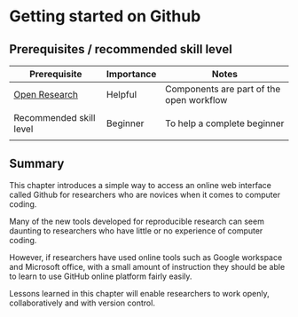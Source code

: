 # Getting started on Github

## Prerequisites / recommended skill level

| Prerequisite |  Importance  |  Notes  |
| ---------------- |------------------ | --------- |
| [Open Research]({ref}`rr-open`) | Helpful | Components are part of the open workflow |
|                                                                    |
| Recommended skill level | Beginner   | To help a complete beginner |
|                                                                    |

## Summary

This chapter introduces a simple way to access an online web interface called Github for researchers who are novices when it comes to computer coding. 

Many of the new tools developed for reproducible research can seem daunting to researchers who have little or no experience of computer coding. 

However, if researchers have used online tools such as Google workspace and Microsoft office, with a small amount of instruction they should be able to learn to use GitHub online platform fairly easily.

<add overview of all the subchapters>

Lessons learned in this chapter will enable researchers to work openly, collaboratively and with version control.
